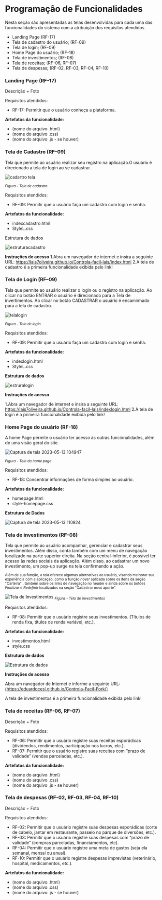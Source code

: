 # Programação de Funcionalidades

Nesta seção são apresentadas as telas desenvolvidas para cada uma das funcionalidades do sistema com a atribuição dos requisitos atendidos.

- Landing Page (RF-17)
- Tela de cadastro do usuário; (RF-09)
- Tela de login; (RF-09)
- Home Page do usuário; (RF-18)
- Tela de investimentos;  (RF-08)
- Tela de receitas; (RF-06, RF-07)
- Tela de despesas; (RF-02, RF-03, RF-04, RF-10)


### Landing Page (RF-17)
Descrição + Foto

Requisitos atendidos:
- RF-17: Permitir que o usuário conheça a plataforma.

**Artefatos da funcionalidade:**
- (nome do arquivo .html)
- (nome do arquivo .css)
- (nome do arquivo .js - se houver)

### Tela de Cadastro (RF–09)

Tela que permite ao usuário realizar seu registro na aplicação.O usuário é direcionado a tela de login ao se cadastrar.

![cadartro tela](https://github.com/ICEI-PUC-Minas-PMV-ADS/pmv-ads-2023-1-e1-proj-web-t3-pmv-ads-2023-1-e1-proj-web-t3-g1/assets/127629619/076f793c-92b4-457a-b503-88617ebb3d58)

<sub>*Figura - Tela de cadastro* </sub>

Requisitos atendidos: 
- RF-09: Permitir que o usuário faça um cadastro com login e senha.

**Artefatos da funcionalidade:**
- indexcadastro.html
- StyleL.css

Estrutura de dados

![estruturacadastro](https://github.com/ICEI-PUC-Minas-PMV-ADS/pmv-ads-2023-1-e1-proj-web-t3-pmv-ads-2023-1-e1-proj-web-t3-g1/assets/127629619/4d30083f-b6a0-48b5-85d4-82befe709323)


**Instruções de acesso**
1.Abra um navegador de internet e insira a seguinte URL: https://lais7oliveira.github.io/Controla-facil-lais/index.html
2.A tela de cadastro é a primeira funcionalidade exibida pelo link!

### Tela de Login (RF–09)

Tela que permite ao usuário realizar o login ou o registro na aplicação. Ao clicar no botão ENTRAR o usuário é direcionado para a Tela de invertimentos. Ao clicar no botão CADASTRAR o usuário é encaminhado para a tela de cadastro.

![telalogin](https://github.com/ICEI-PUC-Minas-PMV-ADS/pmv-ads-2023-1-e1-proj-web-t3-pmv-ads-2023-1-e1-proj-web-t3-g1/assets/127629619/acebb44f-0234-450a-adae-8aade45c0e61)
 
 <sub>*Figura - Tela de login* </sub>

Requisitos atendidos: 
- RF-09: Permitir que o usuário faça um cadastro com login e senha.

**Artefatos da funcionalidade:**
- indexlogin.html
- StyleL.css

**Estrutura de dados**

![estruralogin](https://github.com/ICEI-PUC-Minas-PMV-ADS/pmv-ads-2023-1-e1-proj-web-t3-pmv-ads-2023-1-e1-proj-web-t3-g1/assets/127629619/41e1872b-acb8-4ee4-ba52-98d32591ef6d)

**Instruções de acesso**

1.Abra um navegador de internet e insira a seguinte URL: https://lais7oliveira.github.io/Controla-facil-lais/indexlogin.html
2.A tela de login é a primeira funcionalidade exibida pelo link!


### Home Page do usuário (RF-18)
 A home Page permite o usuário ter acesso às outras funcionalidades, além de uma visão geral do site.
 
![Captura de tela 2023-05-13 104947](https://github.com/ICEI-PUC-Minas-PMV-ADS/pmv-ads-2023-1-e1-proj-web-t3-pmv-ads-2023-1-e1-proj-web-t3-g1/assets/131923836/ff571ea3-2f76-4817-a410-89f898d8ad75)

<sub>*Figura - Tela da home page* </sub>

Requisitos atendidos:
- RF-18: Concentrar informações de forma simples ao usuário.

**Artefatos da funcionalidade:**
- homepage.html
- style-homepage.css

**Estrutura de Dados**

![Captura de tela 2023-05-13 110824](https://github.com/ICEI-PUC-Minas-PMV-ADS/pmv-ads-2023-1-e1-proj-web-t3-pmv-ads-2023-1-e1-proj-web-t3-g1/assets/131923836/08a2e012-ee39-475c-b073-24ab4965218d)


### Tela de investimentos (RF-08)

Tela que permite ao usuário acompanhar, gerenciar e cadastrar seus investimentos. Além disso, conta também com um menu de navegação localizado na parte superior direita. Na seção central-inferior, é possível ter acesso às redes sociais da aplicação. Além disso, ao cadastrar um novo investimento, um pop-up surge na tela confirmando a ação.

<sub> Além de sua função, a tela oferece algumas alternativas ao usuário, visando melhorar sua experiência com a aplicação, como a função *hover* aplicada sobre os itens da seção "Carteira" , também sobre os links de navegação no header e ainda sobre os botões *Finalizar* e *Redefinir* localizados na seção "Cadastrar novo aporte".

![Tela de Investimentos](https://github.com/ICEI-PUC-Minas-PMV-ADS/pmv-ads-2023-1-e1-proj-web-t3-pmv-ads-2023-1-e1-proj-web-t3-g1/assets/122227953/9a2c29aa-1b3b-431d-a9bd-9f8b8201c2f8)
<sub>*Figura - Tela de investimentos* </sub>

Requisitos atendidos:
- RF-08: Permitir que o usuário registre seus investimentos. (Títulos de renda fixa, títulos de renda variável, etc.).

**Artefatos da funcionalidade:**
- investimentos.html
- style.css

**Estrutura de dados**

![Estrutura de dados](https://github.com/ICEI-PUC-Minas-PMV-ADS/pmv-ads-2023-1-e1-proj-web-t3-pmv-ads-2023-1-e1-proj-web-t3-g1/assets/122227953/53d6d6da-f8d9-4522-b736-7c26e391c5fa)

**Instruções de acesso**

Abra um navegador de Internet e informe a seguinte URL: [(https://eduardocesl.github.io/Controla-Facil-Fork/)](https://eduardocesl.github.io/Controla-Facil-Fork/)

 A tela de investimentos é a primeira funcionalidade exibida pelo link!


### Tela de receitas (RF-06, RF-07)

Descrição + Foto

Requisitos atendidos:
- RF-06: Permitir que o usuário registre suas receitas esporádicas (dividendos, rendimentos, participação nos lucros, etc.).
- RF-07: Permitir que o usuário registre suas receitas com “prazo de validade” (vendas parceladas, etc.).

**Artefatos da funcionalidade:**
- (nome do arquivo .html)
- (nome do arquivo .css)
- (nome do arquivo .js - se houver)

### Tela de despesas (RF-02, RF-03, RF-04, RF-10)

Descrição + Foto

Requisitos atendidos:
- RF-02: Permitir que o usuário registre suas despesas esporádicas (corte de cabelo, jantar em restaurante, passeio no parque de diversões, etc.).
- RF-03: Permitir que o usuário registre suas despesas com “prazo de validade” (compras parceladas, financiamentos, etc).
- RF-04: Permitir que o usuário registre uma meta de gastos (seja ela semanal, mensal ou anual).
- RF-10: Permitir que o usuário registre despesas imprevistas (veterinário, hospital, medicamentos, etc.).

**Artefatos da funcionalidade:**
- (nome do arquivo .html)
- (nome do arquivo .css)
- (nome do arquivo .js - se houver)


